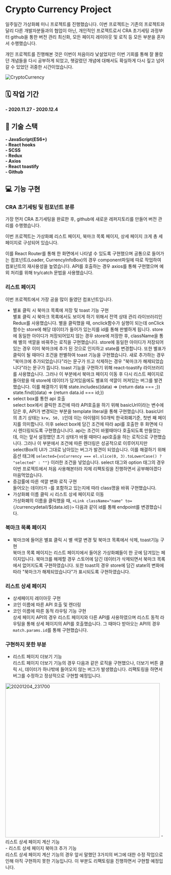 # Crypto Currency Project
  일주일간 가상화폐 미니 프로젝트를 진행했습니다.
이번 프로젝트는 기존의 프로젝트와 달리 다른 개발자분들과의 협업이 아닌, 개인적인 프로젝트로서
CRA 초기세팅 과정부터 github을 통한 버전 관리 최신화, 모든 페이지 레이아웃 및 로직 등 모든 부분을 혼자서 수행했습니다.

개인 프로젝트를 진행해본 것은 이번이 처음이라 낯설었지만 이번 기회를 통해 잘 몰랐던 개념들을 다시 공부하게 되었고,
헷갈렸던 개념에 대해서도 확실하게 다시 짚고 넘어갈 수 있었던 귀중한 시간이었습니다.

![CryptoCurrency](https://user-images.githubusercontent.com/68314696/101172971-37398980-3685-11eb-8c5f-39850badf3cd.gif)

## 🗓 작업 기간
**- 2020.11.27 - 2020.12.4**

## 🔧 기술 스택
**- JavaScript(ES6+)**<br>
**- React hooks**<br>
**- SCSS**<br>
**- Redux**<br>
**- Axios**<br>
**- React toastify**<br>
**- Github**<br>

## 💻 기능 구현

### CRA 초기세팅 및 컴포넌트 분류
가장 먼저 CRA 초기세팅을 완료한 후, github에 새로운 레퍼지토리를 만들어 버전 관리를 수행했습니다.

이번 프로젝트는 가상화폐 리스트 페이지, 북마크 목록 페이지, 상세 페이지
크게 총 세 페이지로 구성되어 있습니다.

이를 React Router를 통해 한 화면에서 나타낼 수 있도록 구현했으며 공통으로 들어가는 컴포넌트(Loader, CurrencyInfoBox)의 경우 component파일에 따로 작업하여 컴포넌트의 재사용성을 높였습니다.
API를 호출하는 경우 axios를 통해 구현했으며 예외 처리를 위해 try/catch 문법을 사용했습니다.
### 리스트 페이지
이번 프로젝트에서 가장 공을 많이 들였던 컴포넌트입니다.
- 별표 클릭 시 북마크 목록에 저장 및 toast 기능 구현<br>
별표 클릭 시 북마크 목록에서도 보이게 하기 위해서 전역 상태 관리 라이브러리인 Redux를 사용했습니다.
별을 클릭했을 때, onclick함수가 실행이 되는데 onClick함수는 store에 해당 데이터가 들어가 있는지를 id를 통해 판별하게 됩니다.
store에 동일한 아이디가 저장되어있지 않는 경우 store에 저장한 후, className을 통해 별의 색깔을 바꿔주는 로직을 구현했습니다.
store에 동일한 아이디가 저장되어있는 경우 이미 북마크에 추가 된 것으로 인지하고 state를 변경합니다.
또한 별표가 클릭이 될 때마다 조건을 판별하여 toast 기능을 구현했습니다. 새로 추가하는 경우 "북마크에 추가되었습니다"라는 문구가 뜨고 삭제하는 경우 "북마크가 해제되었습니다"라는 문구가 뜹니다.
toast 기능을 구현하기 위해 react-toastify 라이브러리를 사용했습니다.
그러나 이 부분에서 북마크 페이지 이동 후 다시 리스트 페이지로 돌아왔을 때 store에 데이터가 담겨있음에도 별표의 색깔이 꺼져있는 버그를 발견했습니다.
이를 해결하기 위해 
state.includes((data) => {return data === ;})
state.find((data) => {return data.id === id;})
- select box를 통한 api 호출<br>
select box에서 클릭한 조건에 따라 API호출을 하기 위해 basicUrl이라는 변수에 담은 후, API가 변경되는 부분을 template literal을 통해 구현했습니다.
basicUrl의 초기 상태는 `krw, 50, 1`인데 이는 아이템이 50개씩 한국화폐기준, 첫번 째 페이지를 의미합니다.
이후 select box에 담긴 조건에 따라 api를 호출한 후 화면에 다시 렌더링되도록 구현했습니니다.
api는 조건이 바뀔때마다 호출되도록 만들었는데, 이는 앞서 설정했던 초기 상태가 바뀔 때마다 api호출을 하는 로직으로 구현했습니다.
그러나 이 부분에서 조건에 따른 렌더링은 성공적으로 이루어지지만 selectBox의 UI가 그대로 남아있는 버그가 발견이 되었습니다. 
이를 해결하기 위해 옵션 태그에 `selected={vsCurrency === el.slice(0, 3).toLowerCase() ? "selected" : ""}` 이러한 조건을 넣었습니다.
select 태그와 option 태그의 경우 이번 프로젝트에서 처음 사용해본터라 자체 리팩토링을 진행하면서 공부해야겠다 마음먹었습니다.
- 증감률에 따른 색깔 변화 로직 구현<br>
들어오는 데이터가 -를 포함하고 있는지에 따라 class명을 바꿔 구현했습니다.
- 가상화폐 이름 클릭 시 리스트 상세 페이지로 이동<br>
가상화폐의 이름을 클릭했을 때, `<Link className="name" to={`/currencydetail/${data.id}`}>` 다음과 같이 id를 통해 endpoint를 변경했습니다.
### 북마크 목록 페이지 
- 북마크에 들어온 별표 클릭 시 별 색깔 변경 및 북마크 목록에서 삭제, toast기능 구현<br>
북마크 목록 페이지는 리스트 페이지에서 들어온 가상화폐들이 한 곳에 담겨있는 페이지입니다.
북마크를 해제할 경우 스토어에 담긴 데이터가 삭제되면서 북마크 목록에서 없어지도록 구현하였습니다.
또한 toast의 경우 store에 담긴 state의 변화에 따라 "북마크가 해제되었습니다"가 표시되도록 구현하였습니다. 
### 리스트 상세 페이지
- 상세페이지 레이아웃 구현<br>
- 코인 이름에 따른 API 호출 및 렌더링<br>
- 코인 이름에 따른 동적 라우팅 기능 구현<br>
상세 페이지 API의 경우 리스트 페이지와 다른 API를 사용하였으며 리스트 동적 라우팅을 통해 상세 페이지의 API를 호출했습니다.
그 때마다 받아오는 API의 경우 `match.params.id`를 통해 구현했습니다.

### 구현하지 못한 부분
- 리스트 페이지 더보기 기능<br>
리스트 페이지 더보기 기능의 경우 다음과 같은 로직을 구현했으나, 더보기 버튼 클릭 시, 데이터가 하나밖에 들어오지 않는 버그가 발생했습니다. 리팩토링을 하면서 버그를 수정하고 정상적으로 구현할 예정입니다.
<img width="484" alt="20201204_231700" src="https://user-images.githubusercontent.com/68314696/101179714-f09c5d00-368d-11eb-8380-9913b9b9dcb8.png">
- 리스트 상세 페이지 계산 기능 <br>
- 리스트 상세 페이지 북마크 추가 기능 <br>
리스트 상세 페이지 계산 기능의 경우 앞서 말했던 3가지의 버그에 대한 수정 작업으로 인해 아직 구현하지 못한 기능입니다. 이 부분도 리팩토링을 진행하면서 구현할 예정입니다.
